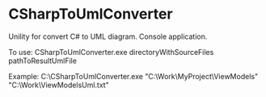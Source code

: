 # CSharpToUmlConverter
Unility for convert C# to UML diagram.
Console application.

To use: 
CSharpToUmlConverter.exe directoryWithSourceFiles pathToResultUmlFile
  
Example:
C:\CSharpToUmlConverter.exe "C:\Work\MyProject\ViewModels" "C:\Work\ViewModelsUml.txt"
